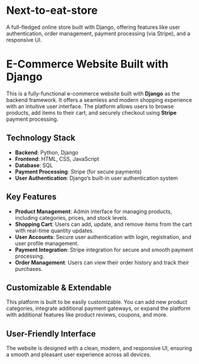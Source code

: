# Next-to-eat-store
A full-fledged online store built with Django, offering features like user authentication, order management, payment processing (via Stripe), and a responsive UI.
# E-Commerce Website Built with Django

This is a fully-functional e-commerce website built with **Django** as the backend framework. It offers a seamless and modern shopping experience with an intuitive user interface. The platform allows users to browse products, add items to their cart, and securely checkout using **Stripe** payment processing.

## Technology Stack

- **Backend**: Python, Django
- **Frontend**: HTML, CSS, JavaScript
- **Database**: SQL
- **Payment Processing**: Stripe (for secure payments)
- **User Authentication**: Django’s built-in user authentication system

## Key Features

- **Product Management**: Admin interface for managing products, including categories, prices, and stock levels.
- **Shopping Cart**: Users can add, update, and remove items from the cart with real-time quantity updates.
- **User Accounts**: Secure user authentication with login, registration, and user profile management.
- **Payment Integration**: Stripe integration for secure and smooth payment processing.
- **Order Management**: Users can view their order history and track their purchases.

## Customizable & Extendable

This platform is built to be easily customizable. You can add new product categories, integrate additional payment gateways, or expand the platform with additional features like product reviews, coupons, and more.

## User-Friendly Interface

The website is designed with a clean, modern, and responsive UI, ensuring a smooth and pleasant user experience across all devices.
